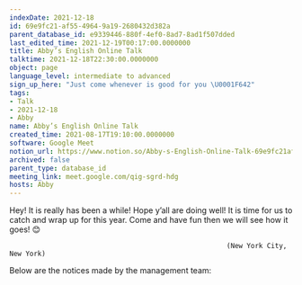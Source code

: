 ```yaml
---
indexDate: 2021-12-18
id: 69e9fc21-af55-4964-9a19-2680432d382a
parent_database_id: e9339446-880f-4ef0-8ad7-8ad1f507dded
last_edited_time: 2021-12-19T00:17:00.0000000
title: Abby’s English Online Talk
talktime: 2021-12-18T22:30:00.0000000
object: page
language_level: intermediate to advanced
sign_up_here: "Just come whenever is good for you \U0001F642"
tags:
- Talk
- 2021-12-18
- Abby
name: Abby’s English Online Talk
created_time: 2021-08-17T19:10:00.0000000
software: Google Meet
notion_url: https://www.notion.so/Abby-s-English-Online-Talk-69e9fc21af5549649a192680432d382a
archived: false
parent_type: database_id
meeting_link: meet.google.com/qig-sgrd-hdg
hosts: Abby
---
```


Hey! It is really has been a while! Hope y’all are doing well! It is time for us to catch and wrap up for this year. Come and have fun then we will see how it goes! 😊



                                                          (New York City, New York)



Below are the notices made by the management team:



